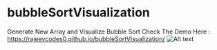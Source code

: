 # bubbleSortVisualization
Generate New Array and Visualize Bubble Sort
Check The Demo Here : https://rajeevcodes0.github.io/bubbleSortVisualization/
![Alt text](https://user-images.githubusercontent.com/96406474/154303354-9c441ce7-856f-42e7-a7e5-1926172d6aef.png)

